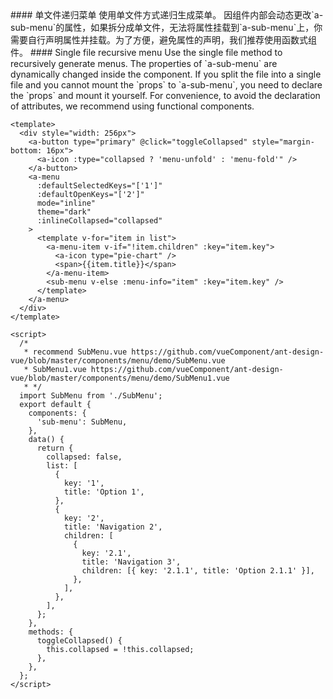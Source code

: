 <cn>
#### 单文件递归菜单
使用单文件方式递归生成菜单。
因组件内部会动态更改`a-sub-menu`的属性，如果拆分成单文件，无法将属性挂载到`a-sub-menu`上，你需要自行声明属性并挂载。为了方便，避免属性的声明，我们推荐使用函数式组件。
</cn>

<us>
#### Single file recursive menu
Use the single file method to recursively generate menus.
The properties of `a-sub-menu` are dynamically changed inside the component. If you split the file into a single file and you cannot mount the `props` to `a-sub-menu`, you need to declare the `props` and mount it yourself. For convenience, to avoid the declaration of attributes, we recommend using functional components.
</us>

```tpl
<template>
  <div style="width: 256px">
    <a-button type="primary" @click="toggleCollapsed" style="margin-bottom: 16px">
      <a-icon :type="collapsed ? 'menu-unfold' : 'menu-fold'" />
    </a-button>
    <a-menu
      :defaultSelectedKeys="['1']"
      :defaultOpenKeys="['2']"
      mode="inline"
      theme="dark"
      :inlineCollapsed="collapsed"
    >
      <template v-for="item in list">
        <a-menu-item v-if="!item.children" :key="item.key">
          <a-icon type="pie-chart" />
          <span>{{item.title}}</span>
        </a-menu-item>
        <sub-menu v-else :menu-info="item" :key="item.key" />
      </template>
    </a-menu>
  </div>
</template>

<script>
  /*
   * recommend SubMenu.vue https://github.com/vueComponent/ant-design-vue/blob/master/components/menu/demo/SubMenu.vue
   * SubMenu1.vue https://github.com/vueComponent/ant-design-vue/blob/master/components/menu/demo/SubMenu1.vue
   * */
  import SubMenu from './SubMenu';
  export default {
    components: {
      'sub-menu': SubMenu,
    },
    data() {
      return {
        collapsed: false,
        list: [
          {
            key: '1',
            title: 'Option 1',
          },
          {
            key: '2',
            title: 'Navigation 2',
            children: [
              {
                key: '2.1',
                title: 'Navigation 3',
                children: [{ key: '2.1.1', title: 'Option 2.1.1' }],
              },
            ],
          },
        ],
      };
    },
    methods: {
      toggleCollapsed() {
        this.collapsed = !this.collapsed;
      },
    },
  };
</script>
```
